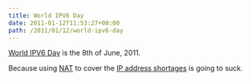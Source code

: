```yaml
---
title: World IPV6 Day
date: 2011-01-12T11:53:27+00:00
path: /2011/01/12/world-ipv6-day
---
```

[World IPV6 Day](http://isoc.org/wp/worldipv6day/) is the 8th of June, 2011.
  
Because using [NAT](http://en.wikipedia.org/wiki/Network_address_translation) to cover the [IP address shortages](http://en.wikipedia.org/wiki/IPv4_address_exhaustion) is going to suck.